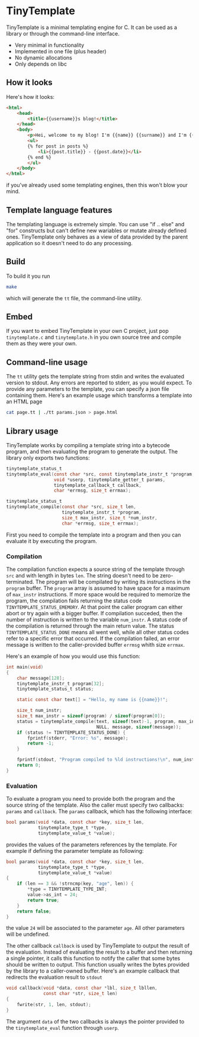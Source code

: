 # TinyTemplate
TinyTemplate is a minimal templating engine for C. It can be used as a library or through the command-line interface.

* Very minimal in functionality
* Implemented in one file (plus header)
* No dynamic allocations
* Only depends on libc

## How it looks
Here's how it looks:
```html
<html>
    <head>
        <title>{{username}}s blog!</title>
    </head>
    <body>
        <p>Hei, welcome to my blog! I'm {{name}} {{surname}} and I'm {{age}} years old!</p>
        <ul>
        {% for post in posts %}
            <li>{{post.title}} - {{post.date}}</li>
        {% end %}
        </ul>
    </body>
</html>
```
if you've already used some templating engines, then
this won't blow your mind.

## Template language features
The templating language is extremely simple. You can use "if .. else" and "for" constructs but can't define new wariables or mutate already defined ones. TinyTemplate only behaves as a view of data provided by the parent application so it doesn't need to do any processing. 

## Build
To build it you run 
```sh
make
```
which will generate the `tt` file, the command-line utility.

## Embed
If you want to embed TinyTemplate in your own C project, just pop `tinytemplate.c` and `tinytemplate.h` in you own source tree and compile them as they were your own.

## Command-line usage
The `tt` utility gets the template string from stdin and writes the evaluated version to stdout. Any errors are reported to stderr, as you would expect. To provide any parameters to the template, you can specify a json file containing them. Here's an example usage which transforms a template into an HTML page

```sh
cat page.tt | ./tt params.json > page.html
```

## Library usage
TinyTemplate works by compiling a template string into a bytecode program, and then evaluating the program to generate the output. The library only exports two functions:

```c
tinytemplate_status_t 
tinytemplate_eval(const char *src, const tinytemplate_instr_t *program, 
                  void *userp, tinytemplate_getter_t params,
                  tinytemplate_callback_t callback,
                  char *errmsg, size_t errmax);

tinytemplate_status_t 
tinytemplate_compile(const char *src, size_t len, 
                     tinytemplate_instr_t *program,
                     size_t max_instr, size_t *num_instr,
                     char *errmsg, size_t errmax);
```

First you need to compile the template into a program and then you can evaluate it by executing the program.

### Compilation
The compilation function expects a source string of the template through `src` and with length in bytes `len`. The string doesn't need to be zero-terminated. The program will be compilated by writing its instructions in the `program` buffer. The `program` array is assumed to have space for a maximum of `max_instr` instructions. If more space would be required to memorize the program, the compilation fails returning the status code `TINYTEMPLATE_STATUS_EMEMORY`. At that point the caller program can either abort or try again with a bigger buffer. If compilation succeded, then the number of instruction is written to the variable `num_instr`. A status code of the compilation is returned through the main return value. The status `TINYTEMPLATE_STATUS_DONE` means all went well, while all other status codes refer to a specific error that occurred. If the compilation failed, an error message is written to the caller-provided buffer `errmsg` whith size `errmax`.

Here's an example of how you would use this function:
```c
int main(void)
{
    char message[128];
    tinytemplate_instr_t program[32];
    tinytemplate_status_t status;

    static const char text[] = "Hello, my name is {{name}}!";

    size_t num_instr;
    size_t max_instr = sizeof(program) / sizeof(program[0]);
    status = tinytemplate_compile(text, sizeof(text)-1, program, max_instr,
                                  NULL, message, sizeof(message));
    if (status != TINYTEMPLATE_STATUS_DONE) {
        fprintf(stderr, "Error: %s", message);
        return -1;
    }

    fprintf(stdout, "Program compiled to %ld instructions!\n", num_instr);
    return 0;
}
```

### Evaluation
To evaluate a program you need to provide both the program and the source string of the template. Also the caller must specify two callbacks: `params` and `callback`. The `params` callback, which has the following interface:
```c
bool params(void *data, const char *key, size_t len,
            tinytemplate_type_t *type, 
            tinytemplate_value_t *value);
```
provides the values of the parameters references by the template. For example if defining the parameter template as following:
```c
bool params(void *data, const char *key, size_t len,
            tinytemplate_type_t *type, 
            tinytemplate_value_t *value)
{
    if (len == 3 && !strncmp(key, "age", len)) {
        *type = TINYTEMPLATE_TYPE_INT;
        value->as_int = 24;
        return true;
    }
    return false;
}
```
the value `24` will be associated to the parameter `age`. All other parameters will be undefined.

The other callback `callback` is used by TinyTemplate to output the result of the evaluation. Instead of evaluating the result to a buffer and then returning a single pointer, it calls this function to notify the caller that some bytes should be written to output. This function usually writes the bytes provided by the library to a caller-owned buffer. Here's an example callback that redirects the evaluation result to `stdout`
```c
void callback(void *data, const char *lbl, size_t lbllen,
              const char *str, size_t len)
{
    fwrite(str, 1, len, stdout);
}
```
The argument `data` of the two callbacks is always the pointer provided to the `tinytemplate_eval` function through `userp`.